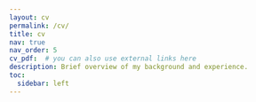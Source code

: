 ```yaml
---
layout: cv
permalink: /cv/
title: cv
nav: true 
nav_order: 5
cv_pdf:  # you can also use external links here
description: Brief overview of my background and experience.
toc:
  sidebar: left
---
```

